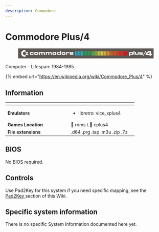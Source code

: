 ```yaml
---
description: Commodore
---
```


# Commodore Plus/4

<div align="left">

<figure><img src="https://raw.githubusercontent.com/fabricecaruso/es-theme-carbon/5b2195d8cce1b44a6aadc2a43c341e7511d4b48f/art/logos/cplus4.svg" alt=""><figcaption></figcaption></figure>

</div>

Computer - Lifespan: 1984-1985

{% embed url="https://en.wikipedia.org/wiki/Commodore_Plus/4" %}

## Information

<table data-header-hidden><thead><tr><th width="184"></th><th></th><th data-hidden></th></tr></thead><tbody><tr><td><strong>Emulators</strong></td><td><ul><li>libretro: vice_xplus4</li></ul></td><td></td></tr><tr><td><strong>Games Location</strong></td><td><span data-gb-custom-inline data-tag="emoji" data-code="1f4c1">📁</span> roms \ <span data-gb-custom-inline data-tag="emoji" data-code="1f4c2">📂</span> cplus4</td><td></td></tr><tr><td><strong>File extensions</strong></td><td>.d64 .prg .tap .m3u .zip .7z</td><td></td></tr></tbody></table>

## BIOS

No BIOS required.

## Controls

Use Pad2Key for this system if you need specific mapping, see the [Pad2Key ](../../../../controllers/pad2key.md)section of this Wiki.

## Specific system information

There is no specific System information documented here yet.

